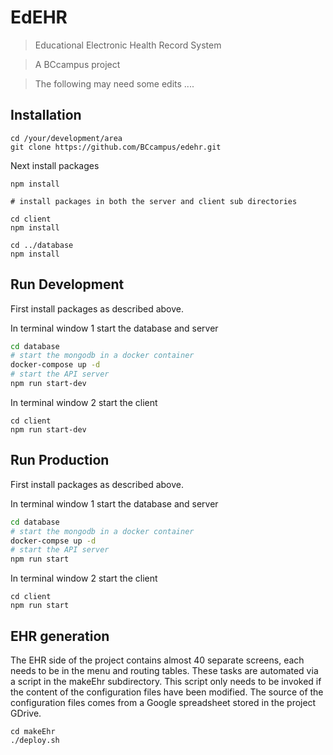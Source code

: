# EdEHR

> Educational Electronic Health Record System

> A BCcampus project

> The following may need some edits ....

## Installation
```
cd /your/development/area
git clone https://github.com/BCcampus/edehr.git
```

Next install packages
```
npm install

# install packages in both the server and client sub directories

cd client
npm install

cd ../database
npm install
```

## Run Development

First install packages as described above.

In terminal window 1 start the database and server
``` bash
cd database
# start the mongodb in a docker container
docker-compose up -d
# start the API server
npm run start-dev
```

In terminal window 2 start the client
```
cd client
npm run start-dev
```

## Run Production

First install packages as described above.

In terminal window 1 start the database and server
``` bash
cd database
# start the mongodb in a docker container
docker-compse up -d
# start the API server
npm run start
```

In terminal window 2 start the client
```
cd client
npm run start
```




## EHR generation
The EHR side of the project contains almost 40 separate screens, each needs to be in the menu and routing tables.  These tasks are automated via a script in the makeEhr subdirectory.
This script only needs to be invoked if the content of the configuration files have been 
modified.  The source of the configuration files comes from a Google spreadsheet stored in the project GDrive. 
```
cd makeEhr
./deploy.sh
```
